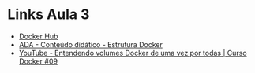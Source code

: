 # Links Aula 3

- [Docker Hub](https://hub.docker.com/)
- [ADA - Conteúdo didático - Estrutura Docker](https://lms.ada.tech/student/topics/by-class-id/109466b6-f9c2-4aaa-861e-ba5c3edee4cb/by-module-id/31b83553-786f-4e1a-a264-845364ea2878)
- [YouTube - Entendendo volumes Docker de uma vez por todas | Curso Docker #09](https://www.youtube.com/watch?v=StQYXkFgeeA)

